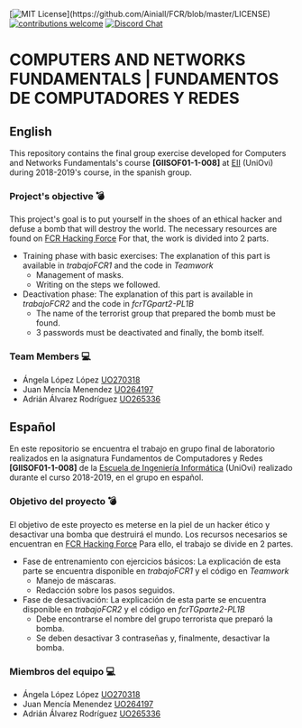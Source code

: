 [![MIT License](https://img.shields.io/apm/l/atomic-design-ui.svg?)](https://github.com/Ainiall/FCR/blob/master/LICENSE) [![contributions welcome](https://img.shields.io/badge/contributions-welcome-brightgreen.svg?style=flat)](https://github.com/Ainiall/FCR/issues)
[![Discord Chat](https://img.shields.io/discord/622801771940806709?color=7289da&label=EII%20discord&logo=discord)](https://discord.com/invite/bkR5Ye4)  

# COMPUTERS AND NETWORKS FUNDAMENTALS | FUNDAMENTOS DE COMPUTADORES Y REDES

## English 
This repository contains the final group exercise developed for Computers and Networks Fundamentals's course **[GIISOF01-1-008]** at [EII](https://ingenieriainformatica.uniovi.es/) (UniOvi) during 2018-2019's course, in the spanish group.

### Project's objective :bomb:
This project's goal is to put yourself in the shoes of an ethical hacker and defuse a bomb that will destroy the world.
The necessary resources are found on [FCR Hacking Force](https://merak.atc.uniovi.es/teamwork/login?returnUrl=%2Fhome)
For that, the work is divided into 2 parts.
- Training phase with basic exercises: The explanation of this part is available in _trabajoFCR1_ and the code in _Teamwork_
    * Management of masks.
    * Writing on the steps we followed.
 - Deactivation phase: The explanation of this part is available in _trabajoFCR2_ and the code in _fcrTGpart2-PL1B_
    * The name of the terrorist group that prepared the bomb must be found.
    * 3 passwords must be deactivated and finally, the bomb itself.


### Team Members 💻
 
-   Ángela López López [UO270318](https://github.com/Ainiall)
-   Juan Mencía Menendez [UO264197](https://github.com/UO264197)
-   Adrián Álvarez Rodríguez [UO265336](https://github.com/UO265336)


## Español
En este repositorio se encuentra el trabajo en grupo final de laboratorio realizados en la asignatura Fundamentos de Computadores y Redes **[GIISOF01-1-008]** de la [Escuela de Ingeniería Informática](https://ingenieriainformatica.uniovi.es/) (UniOvi) realizado durante el curso 2018-2019, en el grupo en español.

### Objetivo del proyecto :bomb:
El objetivo de este proyecto es meterse en la piel de un hacker ético y desactivar una bomba que destruirá el mundo.
Los recursos necesarios se encuentran en [FCR Hacking Force](https://merak.atc.uniovi.es/teamwork/login?returnUrl=%2Fhome)
Para ello, el trabajo se divide en 2 partes. 
 - Fase de entrenamiento con ejercicios básicos: La explicación de esta parte se encuentra disponible en _trabajoFCR1_ y el código en _Teamwork_
    * Manejo de máscaras.
    * Redacción sobre los pasos seguidos.
 - Fase de desactivación: La explicación de esta parte se encuentra disponible en _trabajoFCR2_ y el código en _fcrTGparte2-PL1B_
    * Debe encontrarse el nombre del grupo terrorista que preparó la bomba.
    * Se deben desactivar 3 contraseñas y, finalmente, desactivar la bomba.


### Miembros del equipo 💻
 
-   Ángela López López [UO270318](https://github.com/Ainiall)
-   Juan Mencía Menendez [UO264197](https://github.com/UO264197)
-   Adrián Álvarez Rodríguez [UO265336](https://github.com/UO265336)

